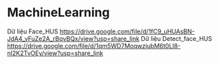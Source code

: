 # MachineLearning
Dữ liệu Face_HUS
https://drive.google.com/file/d/1fC9_uHUAsBN-JdA4_vFuZe2A_rBqvBQx/view?usp=share_link
Dữ liệu Detect_face_HUS
https://drive.google.com/file/d/1qm5WD7MoqwzjubM6t0LI8-nI2K2TvOEy/view?usp=share_link
